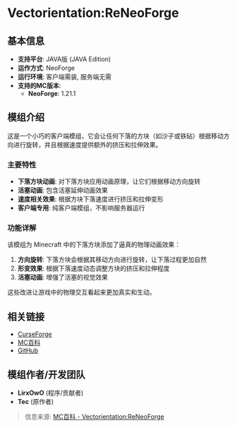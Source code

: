 <ModInfo 
  curseForgeId="vectorientation-reneoforge" 
  modName="矢量定向：重构 (Vectorientation:ReNeoForge)" 
  projectId="1313311"
/>

# Vectorientation:ReNeoForge

## 基本信息

- **支持平台**: JAVA版 (JAVA Edition)
- **运作方式**: NeoForge
- **运行环境**: 客户端需装, 服务端无需
- **支持的MC版本**:
  - **NeoForge**: 1.21.1

## 模组介绍

这是一个小巧的客户端模组，它会让任何下落的方块（如沙子或铁砧）根据移动方向进行旋转，并且根据速度提供额外的挤压和拉伸效果。

### 主要特性

- **下落方块动画**: 对下落方块应用动画原理，让它们根据移动方向旋转
- **活塞动画**: 包含活塞延伸动画效果
- **速度相关效果**: 根据方块下落速度进行挤压和拉伸变形
- **客户端专用**: 纯客户端模组，不影响服务器运行

### 功能详解

该模组为 Minecraft 中的下落方块添加了逼真的物理动画效果：

1. **方向旋转**: 下落方块会根据其移动方向进行旋转，让下落过程更加自然
2. **形变效果**: 根据下落速度动态调整方块的挤压和拉伸程度
3. **活塞动画**: 增强了活塞的视觉效果

这些改进让游戏中的物理交互看起来更加真实和生动。

## 相关链接

- [CurseForge](https://www.curseforge.com/minecraft/mc-mods/vectorientation-reneoforge)
- [MC百科](https://www.mcmod.cn/class/20942.html)
- [GitHub](https://github.com/xiaoliziawa/Vectorientation-ReNeoForge)

## 模组作者/开发团队

- **LirxOwO** (程序/贡献者)
- **Tec** (原作者)

> 信息来源: [MC百科 - Vectorientation:ReNeoForge](https://www.mcmod.cn/class/20942.html)